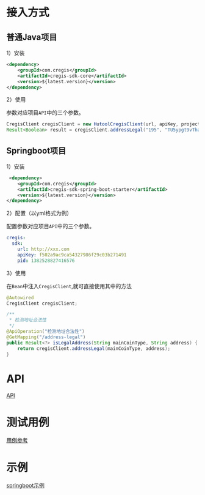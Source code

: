 # 接入方式

## 普通Java项目

1）安装

```xml
<dependency>
    <groupId>com.cregis</groupId>
    <artifactId>cregis-sdk-core</artifactId>
    <version>${latest.version}</version>
</dependency>
```

2）使用

参数对应项目`API`中的三个参数。

```java
CregisClient cregisClient = new HutoolCregisClient(url, apiKey, projectId);
Result<Boolean> result = cregisClient.addressLegal("195", "TU5ypgt9vThayzSTWNiKYzwhT7uWDgcsUm");
```

## Springboot项目

1）安装

```xml
 <dependency>
    <groupId>com.cregis</groupId>
    <artifactId>cregis-sdk-spring-boot-starter</artifactId>
    <version>${latest.version}</version>
</dependency>
```

2）配置（以yml格式为例）

配置参数对应项目`API`中的三个参数。

```yaml
cregis:
  sdk:
    url: http://xxx.com
    apiKey: f502a9ac9ca54327986f29c03b271491
    pid: 1382528827416576
```

3）使用

在`Bean`中注入`CregisClient`,就可直接使用其中的方法

```java
@Autowired
CregisClient cregisClient;

/**
 * 检测地址合法性
 */
@ApiOperation("检测地址合法性")
@GetMapping("/address-legal")
public Result<?> isLegalAddress(String mainCoinType, String address) {
    return cregisClient.addressLegal(mainCoinType, address);
}
```

# API
[API](https://github.com/0xcregis/cregis-java-sdk/blob/master/cregis-sdk-core/src/main/java/com/cregis/core/client/CregisClient.java)

# 测试用例
[用例参考](https://github.com/0xcregis/cregis-java-sdk/blob/master/cregis-sdk-core/src/test/java/com/cregis/core/HutoolClientTest.java)

# 示例
[springboot示例](https://github.com/0xcregis/udun-sdk-java-demo)